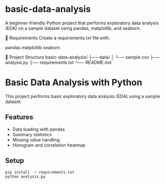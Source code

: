 # basic-data-analysis
A beginner-friendly Python project that performs exploratory data analysis (EDA) on a sample dataset using pandas, matplotlib, and seaborn.


🔧 Requirements
Create a requirements.txt file with:

pandas
matplotlib
seaborn

📂 Project Structure
basic-data-analysis/
├── data/
│   └── sample.csv
├── analysis.py
├── requirements.txt
└── README.md


# Basic Data Analysis with Python

This project performs basic exploratory data analysis (EDA) using a sample dataset.

## Features

- Data loading with pandas
- Summary statistics
- Missing value handling
- Histogram and correlation heatmap

## Setup

```bash
pip install -r requirements.txt
python analysis.py
